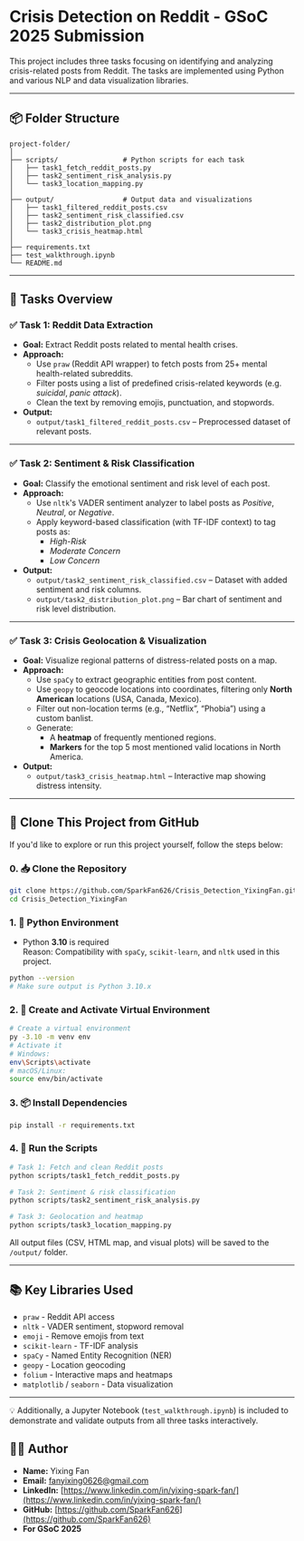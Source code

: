 # Crisis Detection on Reddit - GSoC 2025 Submission

This project includes three tasks focusing on identifying and analyzing crisis-related posts from Reddit. The tasks are implemented using Python and various NLP and data visualization libraries.

---

## 📦 Folder Structure

```
project-folder/
│
├── scripts/                # Python scripts for each task
│   ├── task1_fetch_reddit_posts.py
│   ├── task2_sentiment_risk_analysis.py
│   └── task3_location_mapping.py
│
├── output/                 # Output data and visualizations
│   ├── task1_filtered_reddit_posts.csv
│   ├── task2_sentiment_risk_classified.csv
│   ├── task2_distribution_plot.png
│   └── task3_crisis_heatmap.html
│
├── requirements.txt
├── test_walkthrough.ipynb
└── README.md
```

---

## 📌 Tasks Overview

### ✅ Task 1: Reddit Data Extraction

- **Goal:** Extract Reddit posts related to mental health crises.
- **Approach:**
  - Use `praw` (Reddit API wrapper) to fetch posts from 25+ mental health-related subreddits.
  - Filter posts using a list of predefined crisis-related keywords (e.g. *suicidal*, *panic attack*).
  - Clean the text by removing emojis, punctuation, and stopwords.
- **Output:**
  - `output/task1_filtered_reddit_posts.csv` – Preprocessed dataset of relevant posts.

---

### ✅ Task 2: Sentiment & Risk Classification

- **Goal:** Classify the emotional sentiment and risk level of each post.
- **Approach:**
  - Use `nltk`'s VADER sentiment analyzer to label posts as *Positive*, *Neutral*, or *Negative*.
  - Apply keyword-based classification (with TF-IDF context) to tag posts as:
    - *High-Risk*
    - *Moderate Concern*
    - *Low Concern*
- **Output:**
  - `output/task2_sentiment_risk_classified.csv` – Dataset with added sentiment and risk columns.
  - `output/task2_distribution_plot.png` – Bar chart of sentiment and risk level distribution.

---

### ✅ Task 3: Crisis Geolocation & Visualization

- **Goal:** Visualize regional patterns of distress-related posts on a map.
- **Approach:**
  - Use `spaCy` to extract geographic entities from post content.
  - Use `geopy` to geocode locations into coordinates, filtering only **North American** locations (USA, Canada, Mexico).
  - Filter out non-location terms (e.g., “Netflix”, “Phobia”) using a custom banlist.
  - Generate:
    - A **heatmap** of frequently mentioned regions.
    - **Markers** for the top 5 most mentioned valid locations in North America.
- **Output:**
  - `output/task3_crisis_heatmap.html` – Interactive map showing distress intensity.

---

## 🧬 Clone This Project from GitHub

If you'd like to explore or run this project yourself, follow the steps below:

### 0. 📥 Clone the Repository

```bash
git clone https://github.com/SparkFan626/Crisis_Detection_YixingFan.git
cd Crisis_Detection_YixingFan
```

### 1. 🐍 Python Environment

- Python **3.10** is required  
  Reason: Compatibility with `spaCy`, `scikit-learn`, and `nltk` used in this project.

```bash
python --version
# Make sure output is Python 3.10.x
```

### 2. 🧪 Create and Activate Virtual Environment

```bash
# Create a virtual environment
py -3.10 -m venv env
# Activate it
# Windows:
env\Scripts\activate
# macOS/Linux:
source env/bin/activate
```

### 3. 📦 Install Dependencies

```bash
pip install -r requirements.txt
```

### 4. 🚀 Run the Scripts

```bash
# Task 1: Fetch and clean Reddit posts
python scripts/task1_fetch_reddit_posts.py

# Task 2: Sentiment & risk classification
python scripts/task2_sentiment_risk_analysis.py

# Task 3: Geolocation and heatmap
python scripts/task3_location_mapping.py
```

All output files (CSV, HTML map, and visual plots) will be saved to the `/output/` folder.

---

## 📚 Key Libraries Used

- `praw` - Reddit API access  
- `nltk` - VADER sentiment, stopword removal  
- `emoji` - Remove emojis from text  
- `scikit-learn` - TF-IDF analysis  
- `spaCy` - Named Entity Recognition (NER)  
- `geopy` - Location geocoding  
- `folium` - Interactive maps and heatmaps  
- `matplotlib` / `seaborn` - Data visualization

---

💡 Additionally, a Jupyter Notebook (`test_walkthrough.ipynb`) is included to demonstrate and validate outputs from all three tasks interactively.
## 👨‍💻 Author

- **Name:** Yixing Fan
- **Email:** fanyixing0626@gmail.com  
- **LinkedIn:** [https://www.linkedin.com/in/yixing-spark-fan/](https://www.linkedin.com/in/yixing-spark-fan/)  
- **GitHub:** [https://github.com/SparkFan626](https://github.com/SparkFan626)
- **For GSoC 2025**
